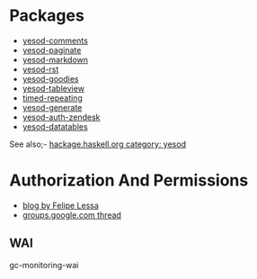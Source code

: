 # Packages

* [yesod-comments](http://hackage.haskell.org/package/yesod-comments)
* [yesod-paginate](http://hackage.haskell.org/package/yesod-paginate)
* [yesod-markdown](http://hackage.haskell.org/package/yesod-markdown)
* [yesod-rst](http://hackage.haskell.org/package/yesod-rst)
* [yesod-goodies](http://hackage.haskell.org/package/yesod-goodies)
* [yesod-tableview](http://hackage.haskell.org/package/yesod-tableview)
* [timed-repeating](https://github.com/Tarrasch/timed-repeating)
* [yesod-generate](https://github.com/maxcan/yesod-generate)
* [yesod-auth-zendesk](http://hackage.haskell.org/package/yesod-auth-zendesk)
* [yesod-datatables](http://hackage.haskell.org/package/yesod-datatables)

See also;- <a href="http://hackage.haskell.org/package/#cat:yesod">hackage.haskell.org category: yesod</a>
<h1>Authorization And Permissions</h1><ul>
<li><a href="http://blog.felipe.lessa.nom.br/?p=7">blog by Felipe Lessa</a></li>
<li><a href="http://groups.google.com/group/yesodweb/browse_thread/thread/9e1e54c7b4443444">groups.google.com thread</a></li></ul>


## WAI

gc-monitoring-wai